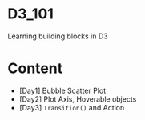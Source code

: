 # D3_101
Learning building blocks in D3

# Content
- [Day1] Bubble Scatter Plot
- [Day2] Plot Axis, Hoverable objects
- [Day3] `Transition()` and Action
